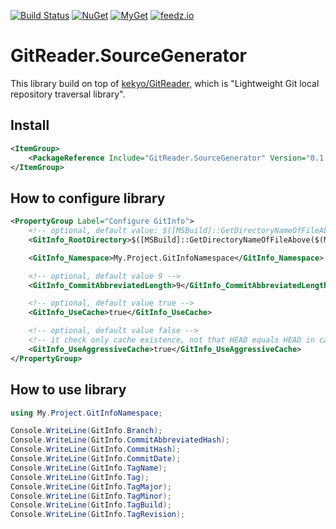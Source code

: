 [![Build Status](https://github.com/aviationexam/git-reader-source-generator/actions/workflows/build.yml/badge.svg?branch=main)](https://github.com/aviationexam/git-reader-source-generator/actions/workflows/build.yml)
[![NuGet](https://img.shields.io/nuget/v/GitReader.SourceGenerator.svg?style=flat-square&label=nuget)](https://www.nuget.org/packages/GitReader.SourceGenerator/)
[![MyGet](https://img.shields.io/myget/git-reader-source-generator/vpre/GitReader.SourceGenerator?label=MyGet)](https://www.myget.org/feed/git-reader-source-generator/package/nuget/GitReader.SourceGenerator)
[![feedz.io](https://img.shields.io/badge/endpoint.svg?url=https%3A%2F%2Ff.feedz.io%2Faviationexam%2Fgit-reader-source-generator%2Fshield%2FGitReader.SourceGenerator%2Flatest&label=GitReader.SourceGenerator)](https://f.feedz.io/aviationexam/git-reader-source-generator/packages/GitReader.SourceGenerator/latest/download)

# GitReader.SourceGenerator

This library build on top of [kekyo/GitReader](https://github.com/kekyo/GitReader), which is "Lightweight Git local repository traversal library".

## Install
```xml
<ItemGroup>
    <PackageReference Include="GitReader.SourceGenerator" Version="0.1.4" OutputItemType="Analyzer" ReferenceOutputAssembly="false" PrivateAssets="all" />
</ItemGroup>
```

## How to configure library

```xml
<PropertyGroup Label="Configure GitInfo">
    <!-- optional, default value: $([MSBuild]::GetDirectoryNameOfFileAbove($(MSBuildProjectDirectory), '.gitignore')) -->
    <GitInfo_RootDirectory>$([MSBuild]::GetDirectoryNameOfFileAbove($(MSBuildProjectDirectory), 'My.Project.sln'))\..\.git</GitInfo_RootDirectory>

    <GitInfo_Namespace>My.Project.GitInfoNamespace</GitInfo_Namespace>

    <!-- optional, default value 9 -->
    <GitInfo_CommitAbbreviatedLength>9</GitInfo_CommitAbbreviatedLength>

    <!-- optional, default value true -->
    <GitInfo_UseCache>true</GitInfo_UseCache>

    <!-- optional, default value false -->
    <!-- it check only cache existence, not that HEAD equals HEAD in cache -->
    <GitInfo_UseAggressiveCache>true</GitInfo_UseAggressiveCache>
</PropertyGroup>
```

## How to use library

```cs
using My.Project.GitInfoNamespace;

Console.WriteLine(GitInfo.Branch);
Console.WriteLine(GitInfo.CommitAbbreviatedHash);
Console.WriteLine(GitInfo.CommitHash);
Console.WriteLine(GitInfo.CommitDate);
Console.WriteLine(GitInfo.TagName);
Console.WriteLine(GitInfo.Tag);
Console.WriteLine(GitInfo.TagMajor);
Console.WriteLine(GitInfo.TagMinor);
Console.WriteLine(GitInfo.TagBuild);
Console.WriteLine(GitInfo.TagRevision);
```
